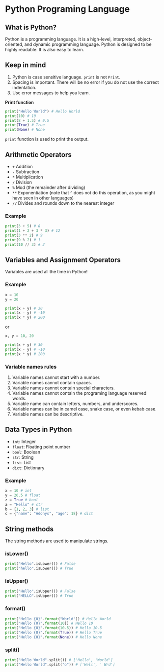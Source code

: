 # Python Programing Language

## What is Python?

Python is a programming language. It is a high-level, interpreted, object-oriented, and dynamic programming language. Python is designed to be highly readable. It is also easy to learn.

## Keep in mind

1. Python is case sensitive language. `print` is not `Print`.
2. Spacing is important. There will be no error if you do not use the correct indentation.
3. Use error messages to help you learn.

**Print function**

```python
print("Hello World") # Hello World
print(10) # 10
print(8 + 1.5) # 9.5
print(True) # True
print(None) # None
```

`print` function is used to print the output.

## Arithmetic Operators

- `+` Addition
- `-` Subtraction
- `*` Multiplication
- `/` Division
- `%` Mod (the remainder after dividing)
- `**` Exponentiation (note that `^` does not do this operation, as you might have seen in other languages)
- `//` Divides and rounds down to the nearest integer

### Example

```python
print(3 + 5) # 8
print(1 + 2 + 3 * 3) # 12
print(3 ** 2) # 9
print(9 % 2) # 1
print(10 // 3) # 3
```

## Variables and Assignment Operators

Variables are used all the time in Python!

### Example

```python
x = 10
y = 20

print(x + y) # 30
print(x - y) # -10
print(x * y) # 200
```

or

```python
x, y = 10, 20

print(x + y) # 30
print(x - y) # -10
print(x * y) # 200
```

### Variable names rules

1. Variable names cannot start with a number.
2. Variable names cannot contain spaces.
3. Variable names cannot contain special characters.
4. Variable names cannot contain the programing language reserved words.
5. Variable name can contain letters, numbers, and underscores.
6. Variable names can be in camel case, snake case, or even kebab case.
7. Variable names can be descriptive.

## Data Types in Python

- `int`: Integer
- `float`: Floating point number
- `bool`: Boolean
- `str`: String
- `list`: List
- `dict`: Dictionary

### Example

```python
x = 10 # int
y = 20.5 # float
z = True # bool
a = "Hello" # str
b = [1, 2, 3] # list
c = {"name": "Adonys", "age": 18} # dict
```

## String methods

The string methods are used to manipulate strings.

### isLower()

```python
print("Hello".isLower()) # False
print("hello".isLower()) # True
```

### isUpper()

```python
print("Hello".isUpper()) # False
print("HELLO".isUpper()) # True
```

### format()

```python
print("Hello {0}".format("World")) # Hello World
print("Hello {0}".format(10)) # Hello 10
print("Hello {0}".format(10.5)) # Hello 10.5
print("Hello {0}".format(True)) # Hello True
print("Hello {0}".format(None)) # Hello None
```

### split()

```python
print("Hello World".split()) # ['Hello', 'World']
print("Hello World".split("o")) # ['Hell', ' Wrd']
```

